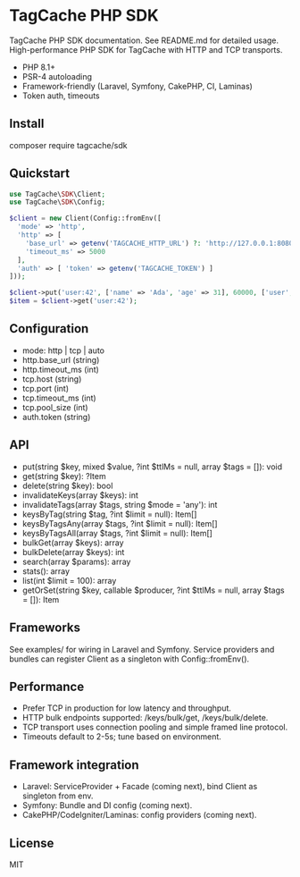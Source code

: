 # TagCache PHP SDK
TagCache PHP SDK documentation. See README.md for detailed usage.
High-performance PHP SDK for TagCache with HTTP and TCP transports.

- PHP 8.1+
- PSR-4 autoloading
- Framework-friendly (Laravel, Symfony, CakePHP, CI, Laminas)
- Token auth, timeouts

## Install

composer require tagcache/sdk

## Quickstart

```php
use TagCache\SDK\Client;
use TagCache\SDK\Config;

$client = new Client(Config::fromEnv([
  'mode' => 'http',
  'http' => [
    'base_url' => getenv('TAGCACHE_HTTP_URL') ?: 'http://127.0.0.1:8080',
    'timeout_ms' => 5000
  ],
  'auth' => [ 'token' => getenv('TAGCACHE_TOKEN') ]
]));

$client->put('user:42', ['name' => 'Ada', 'age' => 31], 60000, ['user','profile']);
$item = $client->get('user:42');
```

## Configuration

- mode: http | tcp | auto
- http.base_url (string)
- http.timeout_ms (int)
- tcp.host (string)
- tcp.port (int)
- tcp.timeout_ms (int)
- tcp.pool_size (int)
- auth.token (string)

## API

- put(string $key, mixed $value, ?int $ttlMs = null, array $tags = []): void
- get(string $key): ?Item
- delete(string $key): bool
- invalidateKeys(array $keys): int
- invalidateTags(array $tags, string $mode = 'any'): int
- keysByTag(string $tag, ?int $limit = null): Item[]
- keysByTagsAny(array $tags, ?int $limit = null): Item[]
- keysByTagsAll(array $tags, ?int $limit = null): Item[]
- bulkGet(array $keys): array
- bulkDelete(array $keys): int
- search(array $params): array
- stats(): array
- list(int $limit = 100): array
- getOrSet(string $key, callable $producer, ?int $ttlMs = null, array $tags = []): Item

## Frameworks

See examples/ for wiring in Laravel and Symfony. Service providers and bundles can register Client as a singleton with Config::fromEnv().

## Performance

- Prefer TCP in production for low latency and throughput.
- HTTP bulk endpoints supported: /keys/bulk/get, /keys/bulk/delete.
- TCP transport uses connection pooling and simple framed line protocol.
- Timeouts default to 2-5s; tune based on environment.

## Framework integration

- Laravel: ServiceProvider + Facade (coming next), bind Client as singleton from env.
- Symfony: Bundle and DI config (coming next).
- CakePHP/CodeIgniter/Laminas: config providers (coming next).

## License

MIT
